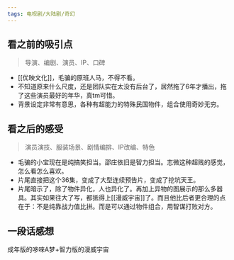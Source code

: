 ```yaml
---
tags: 电视剧/大陆剧/奇幻
---
```


## 看之前的吸引点

> 导演、编剧、演员、IP、口碑

- [[优映文化]]，毛骗的原班人马，不得不看。
- 不知道原来什么尺度，还是团队实在太没有后台了，居然拖了6年才播出，拖了这些演员最好的年华，真tm可惜。
- 背景设定非常有意思，各种有超能力的特殊民国物件，组合使用奇妙无穷。

## 看之后的感受

> 演员演技、服装场景、剧情编排、IP改编、特色

- 毛骗的小宝现在是纯搞笑担当。邵庄依旧是智力担当。志微这种超贱的感觉，怎么看怎么喜欢。
- 片尾直接把这个36集，变成了大型连续预告片，变成了挖坑天王。
- 片尾暗示了，除了物件异化，人也异化了。再加上异物的图展示的那么多器具。其实如果往大了写，都抵得上[[漫威宇宙]]了。而且他比后者更合理的点在于：不是纯靠战力值比拼。而是可以通过物件组合，用智谋打败对方。

## 一段话感想

成年版的哆唻A梦+智力版的漫威宇宙
